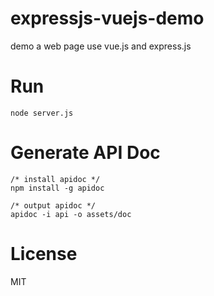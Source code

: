 # expressjs-vuejs-demo
demo a web page use vue.js and express.js

# Run
```
node server.js
```

# Generate API Doc
```
/* install apidoc */
npm install -g apidoc
```

```
/* output apidoc */
apidoc -i api -o assets/doc
```

# License
MIT
